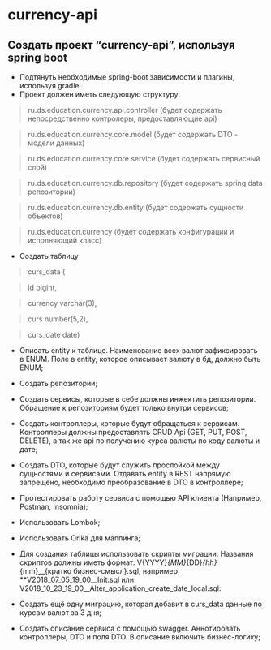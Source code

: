 # currency-api
## Создать проект “currency-api”, используя spring boot

- Подтянуть необходимые spring-boot зависимости и плагины, используя gradle.
- Проект должен иметь следующую структуру:

> ru.ds.education.currency.api.controller (будет содержать непосредственно контролеры, предоставляющие api)

> ru.ds.education.currency.core.model (будет содержать DTO - модели данных)

> ru.ds.education.currency.core.service (будет содержать сервисный слой)

> ru.ds.education.currency.db.repository (будет содержать spring data репозитории)

> ru.ds.education.currency.db.entity (будет содержать сущности объектов)

> ru.ds.education.currency (будет содержать конфигурации и исполняющий класс)

- Создать таблицу 

> curs_data (

> id bigint,

> currency varchar(3),

> curs number(5,2),

> curs_date date) 

- Описать entity к таблице. Наименование всех валют зафиксировать в ENUM. Поле в entity, которое описывает валюту в бд, должно быть  ENUM;
- Создать репозитории;
- Создать сервисы, которые в себе должны инжектить репозитории. Обращение к репозиториям будет только внутри сервисов;
- Создать контроллеры, которые будут обращаться к сервисам. Контроллеры должны предоставлять CRUD Api (GET, PUT, POST, DELETE), а так же api по получению курса валюты по коду валюты и дате;
- Создать DTO, которые будут служить прослойкой между сущностями и сервисами. Отдавать entity в REST напрямую запрещено, необходимо преобразование в DTO в контроллере;
- Протестировать работу сервиса с помощью API клиента (Например, Postman, Insomnia);

- Использовать Lombok;
- Использовать Orika для маппинга;
- Для создания таблицы использовать скрипты миграции.  Названия скриптов должны иметь формат: V{YYYY}_{MM}_{DD}_{hh}_{mm}__{кратко бизнес-смысл}.sql, например **V2018_07_05_19_00__Init.sql или V2018_10_23_19_00__Alter_application_create_date_local.sql:
- Создать ещё одну миграцию, которая добавит в curs_data данные по курсам валют за 3 дня;
- Создать описание сервиса с помощью swagger. Аннотировать контроллеры, DTO и поля DTO. В описание включить бизнес-логику;
